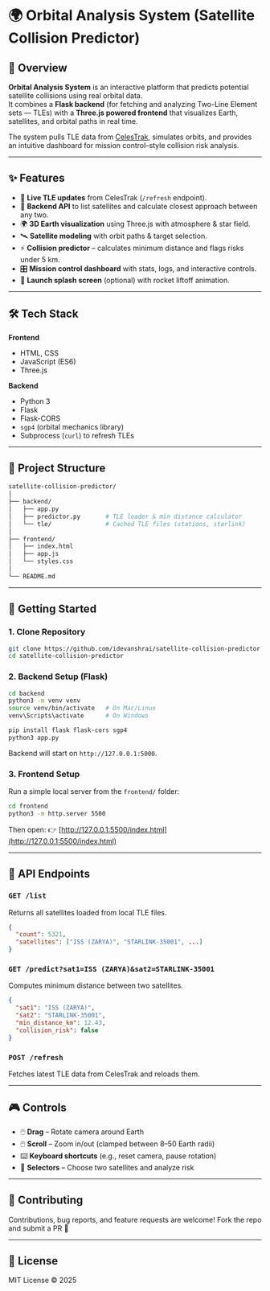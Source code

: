 # 🌍 Orbital Analysis System (Satellite Collision Predictor) 

## 📖 Overview  

**Orbital Analysis System** is an interactive platform that predicts potential satellite collisions using real orbital data.  
It combines a **Flask backend** (for fetching and analyzing Two-Line Element sets — TLEs) with a **Three.js powered frontend** that visualizes Earth, satellites, and orbital paths in real time.  

The system pulls TLE data from [CelesTrak](https://celestrak.org), simulates orbits, and provides an intuitive dashboard for mission control–style collision risk analysis.  

---

## ✨ Features  

- 🔄 **Live TLE updates** from CelesTrak (`/refresh` endpoint).  
- 📡 **Backend API** to list satellites and calculate closest approach between any two.  
- 🌍 **3D Earth visualization** using Three.js with atmosphere & star field.  
- 🛰️ **Satellite modeling** with orbit paths & target selection.  
- ⚡ **Collision predictor** – calculates minimum distance and flags risks under 5 km.  
- 🎛️ **Mission control dashboard** with stats, logs, and interactive controls.  
- 🎨 **Launch splash screen** (optional) with rocket liftoff animation.  

---

## 🛠️ Tech Stack  

**Frontend**  
- HTML, CSS  
- JavaScript (ES6)  
- Three.js 

**Backend**  
- Python 3  
- Flask  
- Flask-CORS  
- `sgp4` (orbital mechanics library)  
- Subprocess (`curl`) to refresh TLEs  

---

## 📂 Project Structure  

```bash
satellite-collision-predictor/
│
├── backend/
│   ├── app.py             
│   ├── predictor.py       # TLE loader & min distance calculator
│   └── tle/               # Cached TLE files (stations, starlink)
│
├── frontend/
│   ├── index.html         
│   ├── app.js             
│   └── styles.css         
│
└── README.md
````

---

## 🚀 Getting Started

### 1. Clone Repository

```bash
git clone https://github.com/idevanshrai/satellite-collision-predictor.git
cd satellite-collision-predictor
```

### 2. Backend Setup (Flask)

```bash
cd backend
python3 -m venv venv
source venv/bin/activate   # On Mac/Linux
venv\Scripts\activate      # On Windows

pip install flask flask-cors sgp4
python3 app.py
```

Backend will start on `http://127.0.0.1:5000`.

### 3. Frontend Setup

Run a simple local server from the `frontend/` folder:

```bash
cd frontend
python3 -m http.server 5500
```

Then open:
👉 [http://127.0.0.1:5500/index.html](http://127.0.0.1:5500/index.html)

---

## 📡 API Endpoints

### `GET /list`

Returns all satellites loaded from local TLE files.

```json
{
  "count": 5321,
  "satellites": ["ISS (ZARYA)", "STARLINK-35001", ...]
}
```

### `GET /predict?sat1=ISS (ZARYA)&sat2=STARLINK-35001`

Computes minimum distance between two satellites.

```json
{
  "sat1": "ISS (ZARYA)",
  "sat2": "STARLINK-35001",
  "min_distance_km": 12.43,
  "collision_risk": false
}
```

### `POST /refresh`

Fetches latest TLE data from CelesTrak and reloads them.

---

## 🎮 Controls

* 🖱️ **Drag** – Rotate camera around Earth
* 🖱️ **Scroll** – Zoom in/out (clamped between 8–50 Earth radii)
* ⌨️ **Keyboard shortcuts** (e.g., reset camera, pause rotation)
* 🎯 **Selectors** – Choose two satellites and analyze risk

---

## 🤝 Contributing

Contributions, bug reports, and feature requests are welcome!
Fork the repo and submit a PR 🚀

---

## 📜 License

MIT License © 2025

